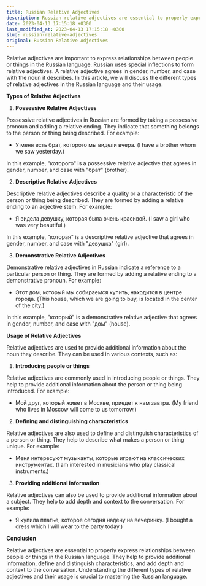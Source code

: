 ```yaml
---
title: Russian Relative Adjectives
description: Russian relative adjectives are essential to properly express relationships between people or things in the Russian language.
date: 2023-04-13 17:15:18 +0300
last_modified_at: 2023-04-13 17:15:18 +0300
slug: russian-relative-adjectives
original: Russian Relative Adjectives
---
```

Relative adjectives are important to express relationships between people or things in the Russian language. Russian uses special inflections to form relative adjectives. A relative adjective agrees in gender, number, and case with the noun it describes. In this article, we will discuss the different types of relative adjectives in the Russian language and their usage.

**Types of Relative Adjectives**

1. **Possessive Relative Adjectives**

Possessive relative adjectives in Russian are formed by taking a possessive pronoun and adding a relative ending. They indicate that something belongs to the person or thing being described. For example:

- У меня есть брат, которого мы видели вчера. (I have a brother whom we saw yesterday.)

In this example, "которого" is a possessive relative adjective that agrees in gender, number, and case with "брат" (brother).

2. **Descriptive Relative Adjectives**

Descriptive relative adjectives describe a quality or a characteristic of the person or thing being described. They are formed by adding a relative ending to an adjective stem. For example:

- Я видела девушку, которая была очень красивой. (I saw a girl who was very beautiful.)

In this example, "которая" is a descriptive relative adjective that agrees in gender, number, and case with "девушка" (girl).

3. **Demonstrative Relative Adjectives**

Demonstrative relative adjectives in Russian indicate a reference to a particular person or thing. They are formed by adding a relative ending to a demonstrative pronoun. For example:

- Этот дом, который мы собираемся купить, находится в центре города. (This house, which we are going to buy, is located in the center of the city.)

In this example, "который" is a demonstrative relative adjective that agrees in gender, number, and case with "дом" (house).

**Usage of Relative Adjectives**

Relative adjectives are used to provide additional information about the noun they describe. They can be used in various contexts, such as:

1. **Introducing people or things**

Relative adjectives are commonly used in introducing people or things. They help to provide additional information about the person or thing being introduced. For example:

- Мой друг, который живет в Москве, приедет к нам завтра. (My friend who lives in Moscow will come to us tomorrow.)

2. **Defining and distinguishing characteristics**

Relative adjectives are also used to define and distinguish characteristics of a person or thing. They help to describe what makes a person or thing unique. For example:

- Меня интересуют музыканты, которые играют на классических инструментах. (I am interested in musicians who play classical instruments.)

3. **Providing additional information**

Relative adjectives can also be used to provide additional information about a subject. They help to add depth and context to the conversation. For example:

- Я купила платье, которое сегодня надену на вечеринку. (I bought a dress which I will wear to the party today.)

**Conclusion**

Relative adjectives are essential to properly express relationships between people or things in the Russian language. They help to provide additional information, define and distinguish characteristics, and add depth and context to the conversation. Understanding the different types of relative adjectives and their usage is crucial to mastering the Russian language.